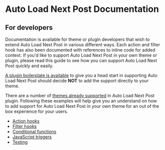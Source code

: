 # Auto Load Next Post Documentation

## For developers

Documentation is available for theme or plugin developers that wish to extend Auto Load Next Post in various different ways. Each action and filter hook has also been documented with references to inline code for added context. If you'd like to support Auto Load Next Post in your own theme or plugin, please read this guide to see how you can support Auto Load Next Post quickly and easily.

[A plugin boilerplate is available](https://github.com/autoloadnextpost/alnp-support-boilerplate) to give you a head start in supporting Auto Load Next Post should decide **NOT** to add the support directly to your theme.

There are a number of [themes already supported](https://github.com/autoloadnextpost/auto-load-next-post/tree/master/includes/theme-support) in Auto Load Next Post plugin. Following these examples will help give you an understand on how to add support for Auto Load Next Post in your own theme for an out of the box experience for your users.

 * [Action hooks](https://github.com/AutoLoadNextPost/alnp-documentation/blob/master/en_US/action-hooks.md)
 * [Filter hooks](https://github.com/AutoLoadNextPost/alnp-documentation/blob/master/en_US/filter-hooks.md)
 * [Conditional functions](https://github.com/AutoLoadNextPost/alnp-documentation/blob/master/en_US/conditional-functions.md)
 * [JavaScript triggers](https://github.com/AutoLoadNextPost/alnp-documentation/blob/master/en_US/javascript-trriggers.md)
 * [Testing](https://github.com/AutoLoadNextPost/alnp-documentation/blob/master/en_US/testing.md)
